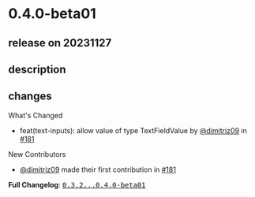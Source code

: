 # 0.4.0-beta01

## release on 20231127

## description

## changes

What's Changed

* feat(text-inputs): allow value of type TextFieldValue by <a class="user-mention notranslate" data-hovercard-type="user" data-hovercard-url="/users/dimitriz09/hovercard" data-octo-click="hovercard-link-click" data-octo-dimensions="link_type:self" href="https://github.com/dimitriz09">@dimitriz09</a> in <a class="issue-link js-issue-link" data-error-text="Failed to load title" data-id="1978706758" data-permission-text="Title is private" data-url="https://github.com/Decathlon/vitamin-compose/issues/181" data-hovercard-type="pull_request" data-hovercard-url="/Decathlon/vitamin-compose/pull/181/hovercard" href="https://github.com/Decathlon/vitamin-compose/pull/181">#181</a>

New Contributors

* <a class="user-mention notranslate" data-hovercard-type="user" data-hovercard-url="/users/dimitriz09/hovercard" data-octo-click="hovercard-link-click" data-octo-dimensions="link_type:self" href="https://github.com/dimitriz09">@dimitriz09</a> made their first contribution in <a class="issue-link js-issue-link" data-error-text="Failed to load title" data-id="1978706758" data-permission-text="Title is private" data-url="https://github.com/Decathlon/vitamin-compose/issues/181" data-hovercard-type="pull_request" data-hovercard-url="/Decathlon/vitamin-compose/pull/181/hovercard" href="https://github.com/Decathlon/vitamin-compose/pull/181">#181</a>

<strong>Full Changelog</strong>: <a class="commit-link" href="https://github.com/Decathlon/vitamin-compose/compare/0.3.2...0.4.0-beta01"><tt>0.3.2...0.4.0-beta01</tt></a>

